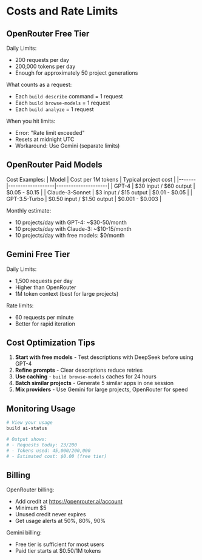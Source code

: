 # Costs and Rate Limits

## OpenRouter Free Tier

Daily Limits:
- 200 requests per day
- 200,000 tokens per day
- Enough for approximately 50 project generations

What counts as a request:
- Each `build describe` command = 1 request
- Each `build browse-models` = 1 request
- Each `build analyze` = 1 request

When you hit limits:
- Error: "Rate limit exceeded"
- Resets at midnight UTC
- Workaround: Use Gemini (separate limits)

## OpenRouter Paid Models

Cost Examples:
| Model | Cost per 1M tokens | Typical project cost |
|-------|-------------------|---------------------|
| GPT-4 | $30 input / $60 output | $0.05 - $0.15 |
| Claude-3-Sonnet | $3 input / $15 output | $0.01 - $0.05 |
| GPT-3.5-Turbo | $0.50 input / $1.50 output | $0.001 - $0.003 |

Monthly estimate:
- 10 projects/day with GPT-4: ~$30-50/month
- 10 projects/day with Claude-3: ~$10-15/month
- 10 projects/day with free models: $0/month

## Gemini Free Tier
Daily Limits:
- 1,500 requests per day
- Higher than OpenRouter
- 1M token context (best for large projects)

Rate limits:
- 60 requests per minute
- Better for rapid iteration

## Cost Optimization Tips

1. **Start with free models** - Test descriptions with DeepSeek before using GPT-4
2. **Refine prompts** - Clear descriptions reduce retries
3. **Use caching** - `build browse-models` caches for 24 hours
4. **Batch similar projects** - Generate 5 similar apps in one session
5. **Mix providers** - Use Gemini for large projects, OpenRouter for speed

## Monitoring Usage

```bash
# View your usage
build ai-status

# Output shows:
# - Requests today: 23/200
# - Tokens used: 45,000/200,000
# - Estimated cost: $0.00 (free tier)
```

## Billing

OpenRouter billing:
- Add credit at https://openrouter.ai/account
- Minimum $5
- Unused credit never expires
- Get usage alerts at 50%, 80%, 90%

Gemini billing:
- Free tier is sufficient for most users
- Paid tier starts at $0.50/1M tokens